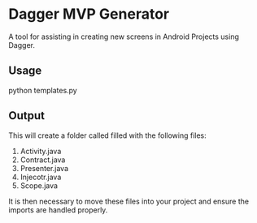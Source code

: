 # Dagger MVP Generator 

A tool for assisting in creating new screens in Android Projects using Dagger.

## Usage

python templates.py <NameOfScreen>

## Output

This will create a folder called <NameOfScreen> filled with the following files:
1. <filename>Activity.java
2. <filename>Contract.java
3. <filename>Presenter.java
4. <filename>Injecotr.java
5. <filename>Scope.java

It is then necessary to move these files into your project and ensure the imports are handled properly. 
